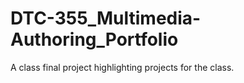 # DTC-355_Multimedia-Authoring_Portfolio

A class final project highlighting projects for the class.
